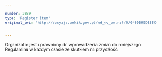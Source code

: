 ```yaml
---

number: 3889
type: 'Register item'
original_uri: 'http://decyzje.uokik.gov.pl/nd_wz_um.nsf/0/0450B9ED555C45A8C1257AA6002E947C?OpenDocument'


---
```


Organizator jest uprawniony do wprowadzenia zmian do niniejszego Regulaminu w każdym czasie ze skutkiem na przyszłość
